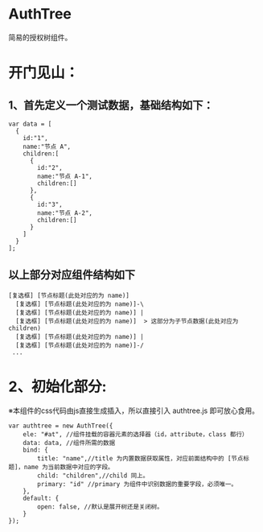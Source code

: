 # AuthTree
简易的授权树组件。

# 开门见山：
## 1、首先定义一个测试数据，基础结构如下：
``` 
var data = [
  {
    id:"1",
    name:"节点 A",
    children:[
      {
        id:"2",
        name:"节点 A-1",
        children:[]
      },
      {
        id:"3",
        name:"节点 A-2",
        children:[]
      }
    ]
  }
];
```

## 以上部分对应组件结构如下
```
[复选框] [节点标题(此处对应的为 name)]
  [复选框] [节点标题(此处对应的为 name)]-\
  [复选框] [节点标题(此处对应的为 name)] |
  [复选框] [节点标题(此处对应的为 name)]  > 这部分为子节点数据(此处对应为 children)
  [复选框] [节点标题(此处对应的为 name)] |
  [复选框] [节点标题(此处对应的为 name)]-/
 ...
 ```
 
# 2、初始化部分:
※本组件的css代码由js直接生成插入，所以直接引入 authtree.js 即可放心食用。
```
var authtree = new AuthTree({
    ele: "#at", //组件挂载的容器元素的选择器（id，attribute，class 都行）
    data: data, //组件所需的数据
    bind: {
        title: "name",//title 为内置数据获取属性，对应前面结构中的 [节点标题]，name 为当前数据中对应的字段。
        child: "children",//child 同上。
        primary: "id" //primary 为组件中识别数据的重要字段，必须唯一。
    },
    default: {
        open: false, //默认是展开树还是关闭树。
    }
});
```
